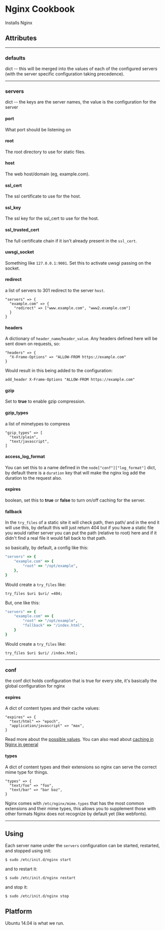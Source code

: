 # Nginx Cookbook

Installs Nginx


## Attributes

------------------------------------------------------------------------------

### defaults

dict -- this will be merged into the values of each of the configured servers (with the server specific configuration taking precedence).


------------------------------------------------------------------------------

### servers

dict -- the keys are the server names, the value is the configuration for the server

#### port

What port should be listening on

#### root

The root directory to use for static files.

#### host

The web host/domain (eg, example.com).

#### ssl_cert

The ssl certificate to use for the host.

#### ssl_key

The ssl key for the ssl_cert to use for the host.

#### ssl_trusted_cert

The full certificate chain if it isn't already present in the `ssl_cert`.

#### uwsgi_socket

Something like `127.0.0.1:9001`. Set this to activate uwsgi passing on the socket.

#### redirect

a list of servers to 301 redirect to the server `host`.

```
"servers" => {
  "example.com" => {
    "redirect" => ["www.example.com", "www2.example.com"]
  }
}
```


#### headers

A dictionary of `header_name`/`header_value`. Any headers defined here will be sent down on requests, so:

```
"headers" => {
  "X-Frame-Options" => "ALLOW-FROM https://example.com"
}
```

Would result in this being added to the configuration:

```
add_header X-Frame-Options "ALLOW-FROM https://example.com"
```


#### gzip

Set to **true** to enable gzip compression.


#### gzip_types

a list of mimetypes to compress

```
"gzip_types" => [
  "text/plain",
  "text/javascript",
]
```


#### access_log_format

You can set this to a name defined in the `node["conf"]["log_format"]` dict, by default there is a `duration` key that will make the nginx log add the duration to the request also.


#### expires

boolean, set this to **true** or **false** to turn on/off caching for the server.


#### fallback

In the `try_files` of a static site it will check path, then path/ and in the end it will use this, by default this will just return 404 but if you have a static file you would rather server you can put the path (relative to root) here and if it didn't find a real file it would fall back to that path.

so basically, by default, a config like this:

```ruby
"servers" => {
    "example.com" => {
        "root" => "/opt/example",
    },
}
```

Would create a `try_files` like:

```
try_files $uri $uri/ =404;
```

But, one like this:

```ruby
"servers" => {
    "example.com" => {
        "root" => "/opt/example",
        "fallback" => "/index.html",
    }
}
```

Would create a `try_files` like:

```
try_files $uri $uri/ /index.html;
```

-------------------------------------------------------------------------------

### conf

the conf dict holds configuration that is true for every site, it's basically the global configuration for nginx


#### expires

A dict of content types and their cache values:

```
"expires" => {
  "text/html" => "epoch",
  "application/javascript" => "max",
}
```

Read more about the [possible values](https://www.digitalocean.com/community/tutorials/how-to-implement-browser-caching-with-nginx-s-header-module-on-ubuntu-16-04#step-3-—-configuring-cache-control-and-expires-headers). You can also read about [caching in Nginx in general](https://www.nginx.com/blog/nginx-caching-guide/)


#### types

A dict of content types and their extensions so nginx can serve the correct mime type for things.

```
"types" => {
  "text/foo" => "foo",
  "text/bar" => "bar baz",
}
```

Nginx comes with `/etc/nginx/mime.types` that has the most common extensions and their mime types, this allows you to supplement those with other formats Nginx does not recognize by default yet (like webfonts).


-------------------------------------------------------------------------------

## Using 

Each server name under the `servers` configuration can be started, restarted, and stopped using init:

    $ sudo /etc/init.d/nginx start

and to restart it:

    $ sudo /etc/init.d/nginx restart

and stop it:

    $ sudo /etc/init.d/nginx stop


## Platform

Ubuntu 14.04 is what we run.

